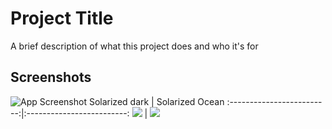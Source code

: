 
# Project Title

A brief description of what this project does and who it's for


## Screenshots

![App Screenshot](https://github.com/towhid135/React-Native-TODO-2/blob/main/Screenshot/Add.jpg?raw=true)
Solarized dark             |  Solarized Ocean
:-------------------------:|:-------------------------:
![](https://github.com/towhid135/React-Native-TODO-2/blob/main/Screenshot/Add.jpg?raw=true)  |  ![](https://github.com/towhid135/React-Native-TODO-2/blob/main/Screenshot/Add.jpg?raw=true)
